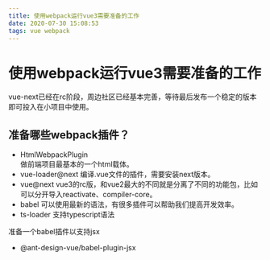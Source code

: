```yaml
---
title: 使用webpack运行vue3需要准备的工作
date: 2020-07-30 15:08:53
tags: vue webpack
---
```


# 使用webpack运行vue3需要准备的工作

vue-next已经在rc阶段，周边社区已经基本完善，等待最后发布一个稳定的版本即可投入在小项目中使用。

## 准备哪些webpack插件？

+ HtmlWebpackPlugin  
做前端项目最基本的一个html载体。
+ vue-loader@next
编译.vue文件的插件，需要安装next版本。
+ vue@next
vue3的rc版，和vue2最大的不同就是分离了不同的功能包，比如可以分开导入reactivate、compiler-core。
+ babel
可以使用最新的语法，有很多插件可以帮助我们提高开发效率。
+ ts-loader
支持typescript语法

准备一个babel插件以支持jsx
+ @ant-design-vue/babel-plugin-jsx

